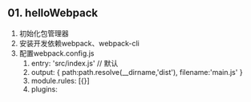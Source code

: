 ## 01. helloWebpack

1. 初始化包管理器
2. 安装开发依赖webpack、webpack-cli
3. 配置webpack.config.js
   1. entry: 'src/index.js' // 默认
   2. output: { path:path.resolve(__dirname,'dist'), filename:'main.js' }
   3. module.rules: [{}]
   4. plugins: 